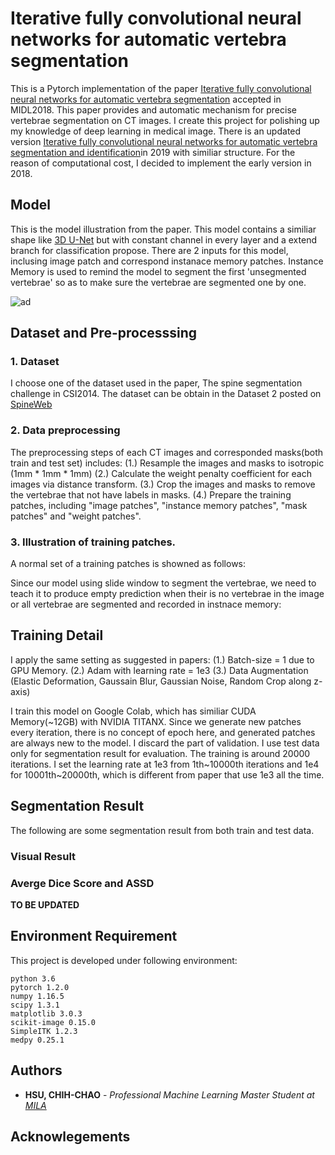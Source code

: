 # Iterative fully convolutional neural networks for automatic vertebra segmentation
This is a Pytorch implementation of the paper [Iterative fully convolutional neural networks for automatic vertebra segmentation](https://openreview.net/forum?id=S1NnlZnjG) accepted in MIDL2018. This paper provides and automatic mechanism for precise vertebrae segmentation on CT images. I create this project for polishing up my knowledge of deep learning in medical image. There is an updated version [Iterative fully convolutional neural networks for automatic vertebra segmentation and identification](https://arxiv.org/abs/1804.04383)in 2019 with similiar structure. For the reason of computational cost, I decided to implement the early version in 2018.

## Model
This is the model illustration from the paper. This model contains a similiar shape like [3D U-Net](https://arxiv.org/abs/1606.06650) but with constant channel in every layer and a extend branch for classification propose. There are 2 inputs for this model, inclusing image patch and correspond instanace memory patches. Instance Memory is used to remind the model to segment the first 'unsegmented vertebrae' so as to make sure the vertebrae are segmented one by one.

![ad](https://github.com/leohsuofnthu/Pytorch-IterativeFCN/blob/master/imgs/model.png)

## Dataset and Pre-processsing

### 1. Dataset
I choose one of the dataset used in the paper, The spine segmentation challenge in CSI2014. The dataset can be obtain in the Dataset 2 posted on [SpineWeb](http://spineweb.digitalimaginggroup.ca/spineweb/index.php?n=Main.Datasets#Dataset_2.3A_Spine_and_Vertebrae_Segmentation)

### 2. Data preprocessing
The preprocessing steps of each CT images and corresponded masks(both train and test set) includes:
(1.) Resample the images and masks to isotropic (1mm * 1mm * 1mm)
(2.) Calculate the weight penalty coefficient for each images via distance transform.
(3.) Crop the images and masks to remove the vertebrae that not have labels in masks.
(4.) Prepare the training patches, including "image patches", "instance memory patches", "mask patches" and "weight patches".

### 3. Illustration of training patches.
A normal set of a training patches is showned as follows:



Since our model using slide window to segment the vertebrae, we need to teach it to produce empty prediction when their is no vertebrae in the image or all vertebrae are segmented and recorded in instnace memory:


## Training Detail
I apply the same setting as suggested in papers:
(1.) Batch-size = 1 due to GPU Memory.
(2.) Adam with learning rate = 1e3
(3.) Data Augmentation (Elastic Deformation, Gaussain Blur, Gaussian Noise, Random Crop along z-axis)

I train this model on Google Colab, which has similiar CUDA Memory(~12GB) with NVIDIA TITANX. Since we generate new patches every iteration, there is no concept of epoch here, and generated patches are always new to the model. I discard the part of validation. I use test data only for segmentation result for evaluation. The training is around 20000 iterations. I set the learning rate at 1e3 from 1th~10000th iterations and 1e4 for 10001th~20000th, which is different from paper that use 1e3 all the time. 

## Segmentation Result
The following are some segmentation result from both train and test data.


### Visual Result

### Averge Dice Score and ASSD
**TO BE UPDATED**

## Environment Requirement
This project is developed under following environment:
```
python 3.6
pytorch 1.2.0
numpy 1.16.5
scipy 1.3.1
matplotlib 3.0.3
scikit-image 0.15.0
SimpleITK 1.2.3
medpy 0.25.1
```

## Authors

* **HSU, CHIH-CHAO** - *Professional Machine Learning Master Student at [MILA](https://mila.quebec/)* 

## Acknowlegements
